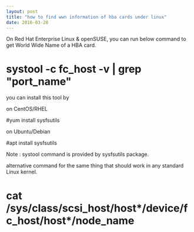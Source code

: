 ```yaml
---
layout: post
title: "how to find wwn information of hba cards under linux"
date: 2016-03-28
---
```


On Red Hat Enterprise Linux & openSUSE, you can run below command to get World Wide Name of a HBA card.

# systool -c fc_host -v | grep "port_name"

you can install this tool by

on CentOS/RHEL

#yum install sysfsutils

on Ubuntu/Debian

#apt install sysfsutils

Note : systool command is provided by sysfsutils package.

alternative command for the same thing that should work in any standard Linux kernel.

# cat /sys/class/scsi_host/host*/device/fc_host/host*/node_name
